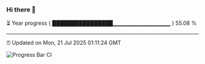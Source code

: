 ### Hi there 👋

⏳ Year progress { ████████████████▁▁▁▁▁▁▁▁▁▁▁▁▁▁ } 55.08 %

---

⏰ Updated on Mon, 21 Jul 2025 01:11:24 GMT

![Progress Bar CI](https://github.com/code-lakshay/GitHub-Actions-Demo/workflows/Progress%20Bar%20CI/badge.svg)
